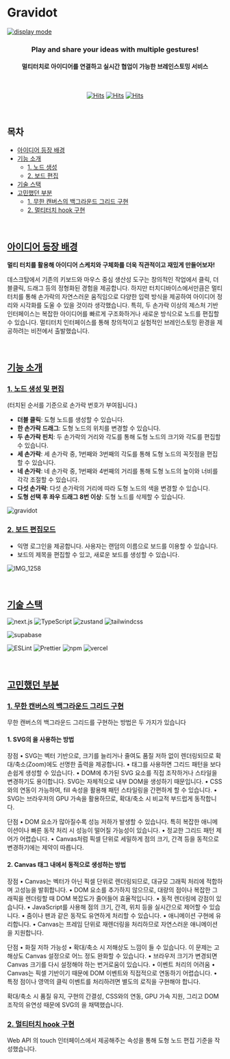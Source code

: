 # Gravidot
[![display mode](https://github.com/user-attachments/assets/da9f10b1-0f8a-41f2-91de-dbf5eace8394)](https://www.gravidot.com/)

<div align="center">

### Play and share your ideas with multiple gestures!
#### 멀티터치로 아이디어를 연결하고 실시간 협업이 가능한 브레인스토밍 서비스

<br>
  
[![Hits](https://hits.seeyoufarm.com/api/count/incr/badge.svg?url=https%3A%2F%2Fgithub.com%2Fgravidot%2Fgravidot&count_bg=%2338A1FF&title_bg=%23141414&icon=&icon_color=%23E7E7E7&title=hits&edge_flat=false)](https://github.com/gravidot/gravidot)
[![Hits](https://hits.seeyoufarm.com/api/count/incr/badge.svg?url=https%3A%2F%2Fwww.gravidot.com&count_bg=%23FF641E&title_bg=%23000000&icon=livejournal.svg&icon_color=%23FFFFFF&title=Gravidot&edge_flat=false)](https://www.gravidot.com/)
[![Hits](https://hits.seeyoufarm.com/api/count/incr/badge.svg?url=https%3A%2F%2Fmedium.com%2F%40howyoujini%2Fgravidot-0-1-0-%25EB%258B%25A4%25EA%25B0%2599%25EC%259D%25B4-%25EC%2595%2584%25EC%259D%25B4%25EB%2594%2594%25EC%2596%25B4%25EB%25A5%25BC-%25ED%2584%25B0%25EC%25B9%2598%25ED%2595%25B4%25EB%25B3%25BC%25EA%25B9%258C%25EC%259A%2594-%25EF%25B8%258F-f814499cd39c&count_bg=%2382F132&title_bg=%23000000&icon=medium.svg&icon_color=%23FFFFFF&title=Medium&edge_flat=false)](https://medium.com/@howyoujini/gravidot-0-1-0-%EB%8B%A4%EA%B0%99%EC%9D%B4-%EC%95%84%EC%9D%B4%EB%94%94%EC%96%B4%EB%A5%BC-%ED%84%B0%EC%B9%98%ED%95%B4%EB%B3%BC%EA%B9%8C%EC%9A%94-%EF%B8%8F-f814499cd39c)

</div>

<br>

## 목차
- [아이디어 등장 배경](#아이디어-등장-배경)
- [기능 소개](#기능-소개)
  - [1. 노드 생성](#1.-노드-생성-및-편집)
  - [2. 보드 편집](#2.-보드-편집)
- [기술 스택](#기술-스택)
- [고민했던 부분](#고민했던-부분)
  - [1. 무한 캔버스의 백그라운드 그리드 구현](#1.-무한-캔버스의-백그라운드-그리드-구현)
  - [2. 멀티터치 hook 구현](#2.-멀티터치-hook-구현)

<br>

## [아이디어 등장 배경](#목차)
**멀티 터치를 활용해 아이디어 스케치와 구체화를 더욱 직관적이고 재밌게 만들어보자!**

데스크탑에서 기존의 키보드와 마우스 중심 생산성 도구는 창의적인 작업에서 클릭, 더블클릭, 드래그 등의 정형화된 경험을 제공합니다. 하지만 터치디바이스에서만큼은 멀티 터치를 통해 손가락의 자연스러운 움직임으로 다양한 입력 방식을 제공하여 아이디어 정리와 시각화를 도울 수 있을 것이라 생각했습니다. 특히, 두 손가락 이상의 제스처 기반 인터페이스는 복잡한 아이디어를 빠르게 구조화하거나 새로운 방식으로 노드를 편집할 수 있습니다. 멀티터치 인터페이스를 통해 창의적이고 실험적인 브레인스토밍 환경을 제공하려는 비전에서 출발했습니다.

<br>

## [기능 소개](#목차)

### [1. 노드 생성 및 편집](#목차)
(터치된 순서를 기준으로 손가락 번호가 부여됩니다.)

- **더블 클릭**: 도형 노드를 생성할 수 있습니다.
- **한 손가락 드래그**: 도형 노드의 위치를 변경할 수 있습니다.
- **두 손가락 핀치**: 두 손가락의 거리와 각도를 통해 도형 노드의 크기와 각도를 편집할 수 있습니다.
- **세 손가락**: 세 손가락 중, 1번째와 3번째의 각도를 통해 도형 노드의 꼭짓점을 편집할 수 있습니다.
- **네 손가락**: 네 손가락 중, 1번째와 4번째의 거리를 통해 도형 노드의 높이와 너비를 각각 조절할 수 있습니다.
- **다섯 손가락**: 다섯 손가락의 거리에 따라 도형 노드의 색을 변경할 수 있습니다.
- **도형 선택 후 좌우 드래그 8번 이상**: 도형 노드를 삭제할 수 있습니다.

![gravidot](https://github.com/user-attachments/assets/029d1eb4-dca5-4ac3-9cd2-79865b8bdb70)

### [2. 보드 편집모드](#목차)
- 익명 로그인을 제공합니다. 사용자는 랜덤의 이름으로 보드를 이용할 수 있습니다.
- 보드의 제목을 편집할 수 있고, 새로운 보드를 생성할 수 있습니다.

![IMG_1258](https://github.com/user-attachments/assets/f0857451-a494-499d-91cf-884aced70373)

<br>

## [기술 스택](#목차)
![next.js](https://img.shields.io/badge/next-141414?style=for-the-badge&logo=next.js&logoColor=white)
![TypeScript](https://img.shields.io/badge/TypeScript-blue.svg?style=for-the-badge&logo=TypeScript&logoColor=white)
![zustand](https://img.shields.io/badge/zustand-orange?style=for-the-badge&logo=zustand&logoColor=white)
![tailwindcss](https://img.shields.io/badge/tailwindcss-61DAFB?style=for-the-badge&logo=tailwindcss&logoColor=white)

![supabase](https://img.shields.io/badge/supabase-3FCF8E?style=for-the-badge&logo=supabase&logoColor=white)

![ESLint](https://img.shields.io/badge/ESLint-FFD93E?style=for-the-badge&logo=eslint&logoColor=white) ![Prettier](https://img.shields.io/badge/Prettier-pink?style=for-the-badge&logo=prettier&logoColor=white)
![npm](https://img.shields.io/badge/npm-red?style=for-the-badge&logo=npm&logoColor=white)
![vercel](https://img.shields.io/badge/vercel-f0f0f0?style=for-the-badge&logo=vercel&logoColor=black)

<br>

## [고민했던 부분](#목차)
### [1. 무한 캔버스의 백그라운드 그리드 구현](#목차)
무한 캔버스의 백그라운드 그리드를 구현하는 방법은 두 가지가 있습니다

#### 1. SVG의 을 사용하는 방법

장점
	•	SVG는 벡터 기반으로, 크기를 늘리거나 줄여도 품질 저하 없이 렌더링되므로 확대/축소(Zoom)에도 선명한 출력을 제공합니다.
	•	<pattern> 태그를 사용하면 그리드 패턴을 보다 손쉽게 생성할 수 있습니다.
	•	DOM에 추가된 SVG 요소를 직접 조작하거나 스타일을 변경하기도 용이합니다. SVG는 자체적으로 내부 DOM을 생성하기 때문입니다.
	•	CSS와의 연동이 가능하여, fill 속성을 활용해 패턴 스타일링을 간편하게 할 수 있습니다.
	•	SVG는 브라우저의 GPU 가속을 활용하므로, 확대/축소 시 비교적 부드럽게 동작합니다.

단점
	•	DOM 요소가 많아질수록 성능 저하가 발생할 수 있습니다. 특히 복잡한 애니메이션이나 빠른 동작 처리 시 성능이 떨어질 가능성이 있습니다.
	•	정교한 그리드 패턴 제어가 어렵습니다.
	•	Canvas처럼 픽셀 단위로 세밀하게 점의 크기, 간격 등을 동적으로 변경하기에는 제약이 따릅니다.

#### 2. Canvas 태그 내에서 동적으로 생성하는 방법

장점
	•	Canvas는 벡터가 아닌 픽셀 단위로 렌더링되므로, 대규모 그래픽 처리에 적합하며 고성능을 발휘합니다.
	•	DOM 요소를 추가하지 않으므로, 대량의 점이나 복잡한 그래픽을 렌더링할 때 DOM 복잡도가 줄어들어 효율적입니다.
	•	동적 렌더링에 강점이 있습니다.
	•	JavaScript를 사용해 점의 크기, 간격, 위치 등을 실시간으로 제어할 수 있습니다.
	•	줌이나 팬과 같은 동작도 유연하게 처리할 수 있습니다.
	•	애니메이션 구현에 유리합니다.
	•	Canvas는 프레임 단위로 재렌더링을 처리하므로 자연스러운 애니메이션을 지원합니다.

단점
	•	화질 저하 가능성
	•	확대/축소 시 저해상도 느낌이 들 수 있습니다. 이 문제는 고해상도 Canvas 설정으로 어느 정도 완화할 수 있습니다.
	•	브라우저 크기가 변경되면 Canvas 크기를 다시 설정해야 하는 번거로움이 있습니다.
	•	이벤트 처리의 어려움
	•	Canvas는 픽셀 기반이기 때문에 DOM 이벤트와 직접적으로 연동하기 어렵습니다.
	•	특정 점이나 영역의 클릭 이벤트를 처리하려면 별도의 로직을 구현해야 합니다.

확대/축소 시 품질 유지, 구현의 간결성, CSS와의 연동, GPU 가속 지원, 그리고 DOM 조작의 유연성 때문에  SVG의 <pattern>을 채택했습니다.

### [2. 멀티터치 hook 구현](#목차)

Web API 의 touch 인터페이스에서 제공해주는 속성을 통해 도형 노드 편집 기준을 작성했습니다.

<br>
